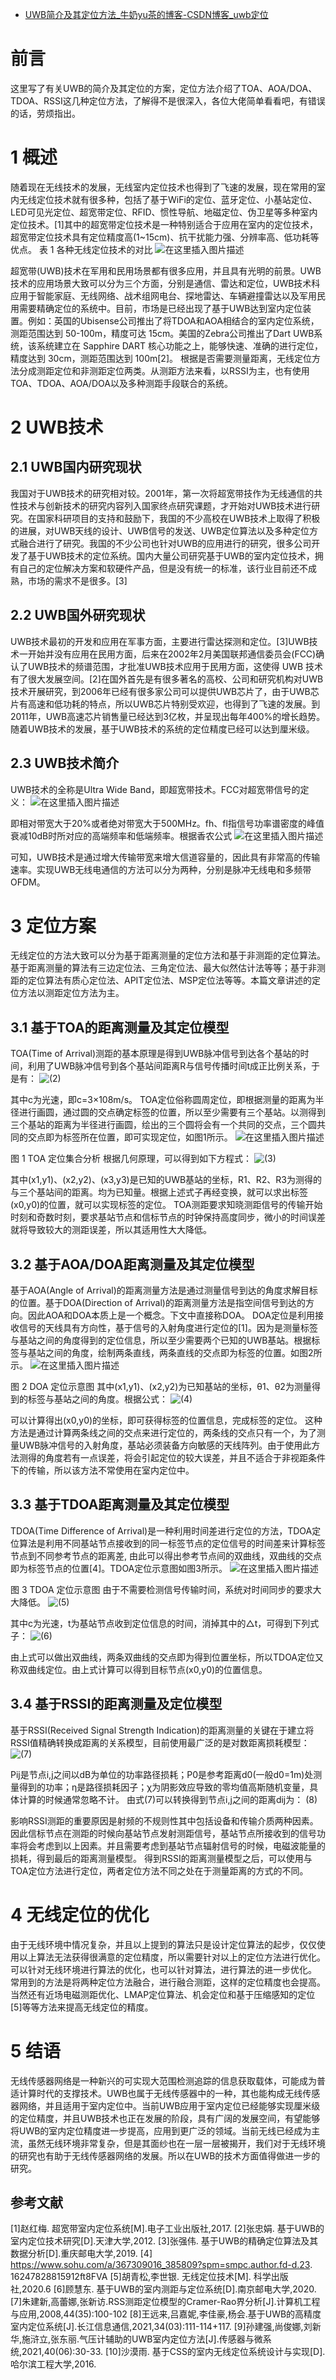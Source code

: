 - [UWB简介及其定位方法_牛奶yu茶的博客-CSDN博客_uwb定位](https://blog.csdn.net/guyuewangyue/article/details/118293249)

# 前言

这里写了有关UWB的简介及其定位的方案，定位方法介绍了TOA、AOA/DOA、TDOA、RSSI这几种定位方法，了解得不是很深入，各位大佬简单看看吧，有错误的话，劳烦指出。

# 1 概述

随着现在无线技术的发展，无线室内定位技术也得到了飞速的发展，现在常用的室内无线定位技术就有很多种，包括了基于WiFi的定位、蓝牙定位、小基站定位、LED可见光定位、超宽带定位、RFID、惯性导航、地磁定位、伪卫星等多种室内定位技术。[1]其中的超宽带定位技术是一种特别适合于应用在室内的定位技术，超宽带定位技术具有定位精度高(1~15cm)、抗干扰能力强、分辨率高、低功耗等优点。
表 1 各种无线定位技术的对比
![在这里插入图片描述](https://img-blog.csdnimg.cn/be961c2049ab46a1a82337e4ae748aee.png?x-oss-process=image/watermark,type_d3F5LXplbmhlaQ,shadow_50,text_Q1NETiBA54mb5aW2eXXojLY=,size_20,color_FFFFFF,t_70,g_se,x_16)

超宽带(UWB)技术在军用和民用场景都有很多应用，并且具有光明的前景。UWB技术的应用场景大致可以分为三个方面，分别是通信、雷达和定位，UWB技术科应用于智能家庭、无线网络、战术组网电台、探地雷达、车辆避撞雷达以及军用民用需要精确定位的系统中。目前，市场是已经出现了基于UWB达到室内定位装置。例如：英国的Ubisense公司推出了将TDOA和AOA相结合的室内定位系统，测距范围达到 50-100m，精度可达 15cm。美国的Zebra公司推出了Dart UWB系统，该系统建立在 Sapphire DART 核心功能之上，能够快速、准确的进行定位，精度达到 30cm，测距范围达到 100m[2]。
根据是否需要测量距离，无线定位方法分成测距定位和非测距定位两类。从测距方法来看，以RSSI为主，也有使用TOA、TDOA、AOA/DOA以及多种测距手段联合的系统。

# 2 UWB技术

## 2.1 UWB国内研究现状

我国对于UWB技术的研究相对较。2001年，第一次将超宽带技作为无线通信的共性技术与创新技术的研究内容列入国家终点研究课题，才开始对UWB技术进行研究。在国家科研项目的支持和鼓励下，我国的不少高校在UWB技术上取得了积极的进展，对UWB天线的设计、UWB信号的发送、UWB定位算法以及多种定位方式融合进行了研究。我国的不少公司也针对UWB的应用进行的研究，很多公司开发了基于UWB技术的定位系统。国内大量公司研究基于UWB的室内定位技术，拥有自己的定位解决方案和软硬件产品，但是没有统一的标准，该行业目前还不成熟，市场的需求不是很多。[3]

## 2.2 UWB国外研究现状

UWB技术最初的开发和应用在军事方面，主要进行雷达探测和定位。[3]UWB技术一开始并没有应用在民用方面，后来在2002年2月美国联邦通信委员会(FCC)确认了UWB技术的频谱范围，才批准UWB技术应用于民用方面，这使得 UWB 技术有了很大发展空间。[2]在国外首先是有很多著名的高校、公司和研究机构对UWB技术开展研究，到2006年已经有很多家公司可以提供UWB芯片了，由于UWB芯片有高速和低功耗的特点，所以UWB芯片特别受欢迎，也得到了飞速的发展。到2011年，UWB高速芯片销售量已经达到3亿枚，并呈现出每年400%的增长趋势。随着UWB技术的发展，基于UWB技术的系统的定位精度已经可以达到厘米级。

## 2.3 UWB技术简介

UWB技术的全称是Ultra Wide Band，即超宽带技术。FCC对超宽带信号的定义：
![在这里插入图片描述](https://img-blog.csdnimg.cn/20210628143813746.png)

即相对带宽大于20%或者绝对带宽大于500MHz。fh、fl指信号功率谱密度的峰值衰减10dB时所对应的高端频率和低端频率。根据香农公式
![在这里插入图片描述](https://img-blog.csdnimg.cn/20210628144012347.png)

可知，UWB技术是通过增大传输带宽来增大信道容量的，因此具有非常高的传输速率。实现UWB无线电通信的方法可以分为两种，分别是脉冲无线电和多频带OFDM。

# 3 定位方案

无线定位的方法大致可以分为基于距离测量的定位方法和基于非测距的定位算法。基于距离测量的算法有三边定位法、三角定位法、最大似然估计法等等；基于非测距的定位算法有质心定位法、APIT定位法、MSP定位法等等。本篇文章讲述的定位方法以测距定位方法为主。

## 3.1 基于TOA的距离测量及其定位模型

TOA(Time of Arrival)测距的基本原理是得到UWB脉冲信号到达各个基站的时间，利用了UWB脉冲信号到各个基站间距离R与信号传播时间t成正比例关系，于是有：
![(2)](https://img-blog.csdnimg.cn/2021062814403617.png)

其中c为光速，即c=3×108m/s。
TOA定位俗称圆周定位，即根据测量的距离为半径进行画圆，通过圆的交点确定标签的位置，所以至少需要有三个基站。以测得到三个基站的距离为半径进行画圆，绘出的三个圆将会有一个共同的交点，三个圆共同的交点即为标签所在位置，即可实现定位，如图1所示。
![在这里插入图片描述](https://img-blog.csdnimg.cn/20210628144105338.png?x-oss-process=image/watermark,type_ZmFuZ3poZW5naGVpdGk,shadow_10,text_aHR0cHM6Ly9ibG9nLmNzZG4ubmV0L2d1eXVld2FuZ3l1ZQ==,size_16,color_FFFFFF,t_70)

图 1 TOA 定位集合分析
根据几何原理，可以得到如下方程式：
![(3)](https://img-blog.csdnimg.cn/20210628144123391.png?x-oss-process=image/watermark,type_ZmFuZ3poZW5naGVpdGk,shadow_10,text_aHR0cHM6Ly9ibG9nLmNzZG4ubmV0L2d1eXVld2FuZ3l1ZQ==,size_16,color_FFFFFF,t_70)

其中(x1,y1)、(x2,y2)、(x3,y3)是已知的UWB基站的坐标，R1、R2、R3为测得的与三个基站间的距离。均为已知量。根据上述式子再经变换，就可以求出标签(x0,y0)的位置，就可以实现标签的定位。
TOA测距要求知晓测距信号的传输开始时刻和奇数时刻，要求基站节点和信标节点的时钟保持高度同步，微小的时间误差就将导致较大的测距误差，所以其适用性大大降低。

## 3.2 基于AOA/DOA距离测量及其定位模型

基于AOA(Angle of Arrival)的距离测量方法是通过测量信号到达的角度求解目标的位置。基于DOA(Direction of Arrival)的距离测量方法是指空间信号到达的方向。因此AOA和DOA本质上是一个概念。下文中直接称DOA。
DOA定位是利用接收信号的天线具有方向性，基于信号的入射角度进行定位的[1]。因为是测量标签与基站之间的角度得到的定位信息，所以至少需要两个已知的UWB基站。根据标签与基站之间的角度，绘制两条直线，两条直线的交点即为标签的位置。如图2所示。
![在这里插入图片描述](https://img-blog.csdnimg.cn/20210628144149316.png?x-oss-process=image/watermark,type_ZmFuZ3poZW5naGVpdGk,shadow_10,text_aHR0cHM6Ly9ibG9nLmNzZG4ubmV0L2d1eXVld2FuZ3l1ZQ==,size_16,color_FFFFFF,t_70)

图 2 DOA 定位示意图
其中(x1,y1)、(x2,y2)为已知基站的坐标，θ1、θ2为测量得到的标签与基站之间的角度。根据公式：
![(4)](https://img-blog.csdnimg.cn/20210628144204964.png)

可以计算得出(x0,y0)的坐标，即可获得标签的位置信息，完成标签的定位。
这种方法是通过计算两条线之间的交点来进行定位的，两条线的交点只有一个，为了测量UWB脉冲信号的入射角度，基站必须装备方向敏感的天线阵列。由于使用此方法测得的角度若有一点误差，将会引起定位的较大误差，并且不适合于非视距条件下的传输，所以该方法不常使用在室内定位中。

## 3.3 基于TDOA距离测量及其定位模型

TDOA(Time Difference of Arrival)是一种利用时间差进行定位的方法，TDOA定位算法是利用不同基站节点接收到的同一标签节点的定位信号的时间差来计算标签节点到不同参考节点的距离差, 由此可以得出参考节点间的双曲线，双曲线的交点即为标签节点的位置[4]。TDOA定位示意图如图3所示。
![在这里插入图片描述](https://img-blog.csdnimg.cn/20210628144228962.png?x-oss-process=image/watermark,type_ZmFuZ3poZW5naGVpdGk,shadow_10,text_aHR0cHM6Ly9ibG9nLmNzZG4ubmV0L2d1eXVld2FuZ3l1ZQ==,size_16,color_FFFFFF,t_70)

图 3 TDOA 定位示意图
由于不需要检测信号传输时间，系统对时间同步的要求大大降低。
![(5)](https://img-blog.csdnimg.cn/20210628144246499.png?x-oss-process=image/watermark,type_ZmFuZ3poZW5naGVpdGk,shadow_10,text_aHR0cHM6Ly9ibG9nLmNzZG4ubmV0L2d1eXVld2FuZ3l1ZQ==,size_16,color_FFFFFF,t_70)

其中c为光速，t为基站节点收到定位信息的时间，消掉其中的△t，可得到下列式子：
![(6)](https://img-blog.csdnimg.cn/20210628144303914.png)

由上式可以做出双曲线，两条双曲线的交点即为得到位置坐标，所以TDOA定位又称双曲线定位。由上式计算可以得到目标节点(x0,y0)的位置信息。

## 3.4 基于RSSI的距离测量及定位模型

基于RSSI(Received Signal Strength Indication)的距离测量的关键在于建立将RSSI值精确转换成距离的关系模型，目前使用最广泛的是对数距离损耗模型：
![(7)](https://img-blog.csdnimg.cn/20210628144318337.png)

Pij是节点i,j之间以dB为单位的功率路径损耗；P0是参考距离d0(一般d0=1m)处测量得到的功率；η是路径损耗因子；χ为阴影效应导致的零均值高斯随机变量，具体计算的时候通常忽略不计。
由式(7)可以转换得到节点i,j之间的距离dij为：
(8)

影响RSSI测距的重要原因是射频的不规则性其中包括设备和传输介质两种因素。因此信标节点在测距的时候向基站节点发射测距信号，基站节点所接收到的信号功率将会考虑到以上因素。并且需要考虑到基站节点辐射信号的时候，电磁波能量的损耗，得到最后的距离测量模型。
得到RSSI的距离测量模型之后，可以使用与TOA定位方法进行定位，两者定位方法不同之处在于测量距离的方式的不同。

# 4 无线定位的优化

由于无线环境中情况复杂，并且以上提到的算法只是设计定位算法的起步，仅仅使用以上算法无法获得很满意的定位精度，所以需要针对以上的定位方法进行优化。可以针对无线环境进行算法的优化，也可以针对算法，进行算法的进一步优化。
常用到的方法是将两种定位方法融合，进行融合测距，这样的定位精度也会提高。当然还有近场电磁测距优化、LMAP定位算法、机会定位和基于压缩感知的定位[5]等等方法来提高无线定位的精度。

# 5 结语

无线传感器网络是一种新兴的可实现大范围检测追踪的信息获取载体，可能成为普适计算时代的支撑技术。UWB也属于无线传感器中的一种，其也能构成无线传感器网络，并且适用于室内定位中。当前UWB应用于室内定位已经能够实现厘米级的定位精度，并且UWB技术也正在发展的阶段，具有广阔的发展空间，有望能够将UWB的室内定位精度进一步提高，应用到更广泛的领域。当前无线已经成为主流，虽然无线环境非常复杂，但是其面纱也在一层一层被揭开，我们对于无线环境的研究也有助于无线传感器网络的发展。所以在UWB的技术方面值得做进一步的研究。

## 参考文献

[1]赵红梅. 超宽带室内定位系统[M].电子工业出版社,2017.
[2]张忠娟. 基于UWB的室内定位技术研究[D].天津大学,2012.
[3]张强伟. 基于UWB的精确定位算法及其数据分析[D].重庆邮电大学,2019.
[4] https://www.sohu.com/a/367309016_385809?spm=smpc.author.fd-d.23. 16247828815912ft8FVA
[5]胡青松,李世银. 无线定位技术[M]. 科学出版社,2020.6
[6]顾慧东. 基于UWB的室内测距与定位系统[D].南京邮电大学,2020.
[7]朱建新,高蕾娜,张新访.RSS测距定位模型的Cramer-Rao界分析[J].计算机工程与应用,2008,44(35):100-102
[8]王远来,吕嘉妮,李佳豪,杨会.基于UWB的高精度室内定位系统[J].长江信息通信,2021,34(03):111-114+117.
[9]孙建强,尚俊娜,刘新华,施浒立,张东丽.气压计辅助的UWB室内定位方法[J].传感器与微系统,2021,40(06):30-33.
[10]沙漠雨. 基于CSS的室内无线定位系统设计与实现[D].哈尔滨工程大学,2016.